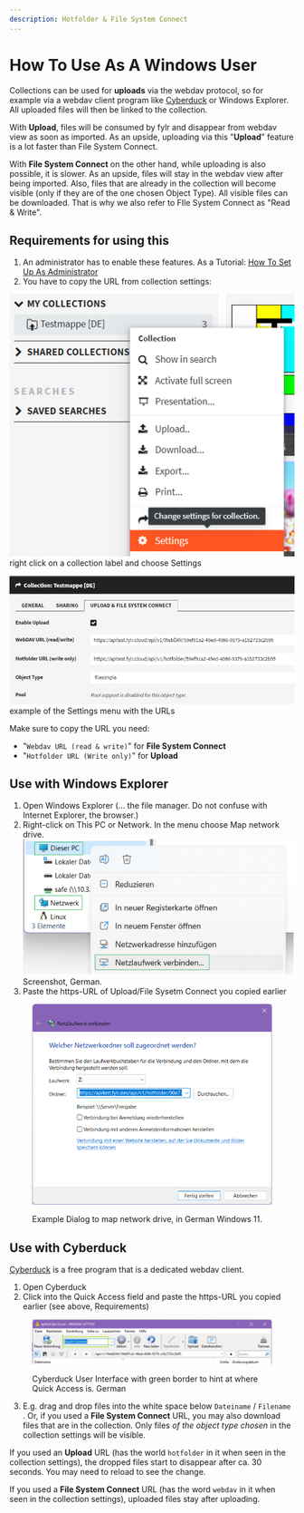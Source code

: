 ```yaml
---
description: Hotfolder & File System Connect
---
```


# How To Use As A Windows User

Collections can be used for **uploads** via the webdav protocol, so for example via a webdav client program like [Cyberduck](https://cyberduck.io/webdav/) or Windows Explorer. All uploaded files will then be linked to the collection.

With **Upload**, files will be consumed by fylr and disappear from webdav view as soon as imported. As an upside, uploading via this "**Upload**" feature is a lot faster than File System Connect.

With **File System Connect** on the other hand, while uploading is also possible, it is slower. As an upside, files will stay in the webdav view after being imported. Also, files that are already in the collection will become visible (only if they are of the one chosen Object Type). All visible files can be downloaded. That is why we also refer to FIle System Connect as "Read & Write".

## Requirements for using this

1. An administrator has to enable these features. As a Tutorial: [How To Set Up As Administrator](how-to-set-up-as-administrator.md)
2. You have to copy the URL from collection settings:

![](../../.gitbook/assets/image.png) right click on a collection label and choose Settings

![](<../../.gitbook/assets/image (5).png>) example of the Settings menu with the URLs

Make sure to copy the URL you need:

* "`Webdav URL (read & write)`" for **File System Connect**
* "`Hotfolder URL (Write only)`" for **Upload**



## Use with Windows Explorer

1. Open Windows Explorer (... the file manager. Do not confuse with Internet Explorer, the browser.)
2. Right-click on This PC or Network. In the menu choose Map network drive.![](<../../.gitbook/assets/image (3).png>)Screenshot, German.
3. Paste the https-URL of Upload/File Sysetm Connect you copied earlier

<figure><img src="../../.gitbook/assets/image (2).png" alt=""><figcaption><p>Example Dialog to map network drive, in German Windows 11.</p></figcaption></figure>

## Use with Cyberduck

[Cyberduck](https://cyberduck.io/webdav/) is a free program that is a dedicated webdav client.

1. Open Cyberduck
2. Click into the Quick Access field and paste the https-URL you copied earlier (see above, Requirements)

<figure><img src="../../.gitbook/assets/image (1).png" alt=""><figcaption><p>Cyberduck User Interface with green border to hint at where Quick Access is. German</p></figcaption></figure>

3. E.g. drag and drop files into the white space below `Dateiname` / `Filename` . Or, if you used a **File System Connect** URL, you may also download files that are in the collection. Only files _of the object type chosen_ in the collection settings will be visible.

If you used an **Upload** URL (has the world `hotfolder` in it when seen in the collection settings), the dropped files start to disappear after ca. 30 seconds. You may need to reload to see the change.

If you used a **File System Connect** URL (has the word `webdav` in it when seen in the collection settings), uploaded files stay after uploading.
